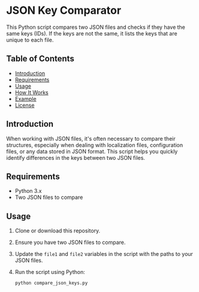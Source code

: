 # JSON Key Comparator

This Python script compares two JSON files and checks if they have the same keys (IDs). If the keys are not the same, it lists the keys that are unique to each file.

## Table of Contents
- [Introduction](#introduction)
- [Requirements](#requirements)
- [Usage](#usage)
- [How It Works](#how-it-works)
- [Example](#example)
- [License](#license)

## Introduction
When working with JSON files, it's often necessary to compare their structures, especially when dealing with localization files, configuration files, or any data stored in JSON format. This script helps you quickly identify differences in the keys between two JSON files.

## Requirements
- Python 3.x
- Two JSON files to compare

## Usage
1. Clone or download this repository.
2. Ensure you have two JSON files to compare.
3. Update the `file1` and `file2` variables in the script with the paths to your JSON files.
4. Run the script using Python:

   ```bash
   python compare_json_keys.py